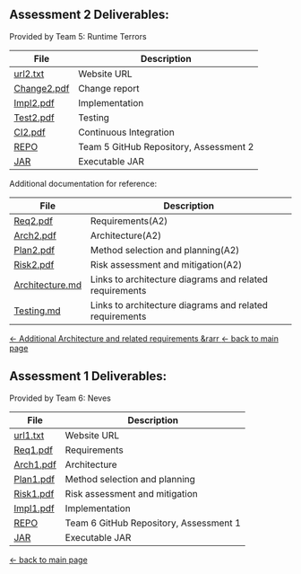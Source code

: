 ## Assessment 2 Deliverables:
Provided by Team 5: Runtime Terrors

| File                                 | Description                       |
|--------------------------------------|-----------------------------------|
| [url2.txt](/deliverables/url1.txt)   | Website URL                       |
| [Change2.pdf](/deliverables/Change2.pdf)   | Change report               |
| [Impl2.pdf](/deliverables/Impl2.pdf)   | Implementation                  |
| [Test2.pdf](/deliverables/Test2.pdf)   | Testing                         |
| [CI2.pdf](/deliverables/CI2.pdf)   | Continuous Integration              |
| [REPO](https://github.com/Runtime-Terrors-Team-5) | Team 5 GitHub Repository, Assessment 2|
| [JAR](/deliverables/PiazzaPanic1.jar)  | Executable JAR |


Additional documentation for reference:

| File                                 | Description                       |
|--------------------------------------|-----------------------------------|
| [Req2.pdf](/deliverables/Req2.pdf)   | Requirements(A2)                  |
| [Arch2.pdf](/deliverables/Arch2.pdf) | Architecture(A2)                  |
| [Plan2.pdf](/deliverables/Plan2.pdf) | Method selection and planning(A2) |
| [Risk2.pdf](/deliverables/Risk2.pdf) | Risk assessment and mitigation(A2)|
| [Architecture.md](/arch.md) | Links to architecture diagrams and related requirements |
| [Testing.md](/test.md) | Links to architecture diagrams and related requirements |

[← Additional Architecture and related requirements &rarr ](/arch.md)
[← back to main page](/test.md)

## Assessment 1 Deliverables: 
Provided by Team 6: Neves

| File                                 | Description
|--------------------------------------|-----------------------------------|
| [url1.txt](/deliverables/url1.txt)   | Website URL                       |
| [Req1.pdf](/deliverables/Req1.pdf)   | Requirements                      |
| [Arch1.pdf](/deliverables/Arch1.pdf) | Architecture                      |
| [Plan1.pdf](/deliverables/Plan1.pdf) | Method selection and planning     |
| [Risk1.pdf](/deliverables/Risk1.pdf) | Risk assessment and mitigation    |
| [Impl1.pdf](/deliverables/Impl1.pdf) | Implementation                    |
| [REPO](https://github.com/Neves6)    | Team 6 GitHub Repository, Assessment 1 |
| [JAR](/deliverables/PiazzaPanic1.jar)  | Executable JAR |


[← back to main page](/README.md)